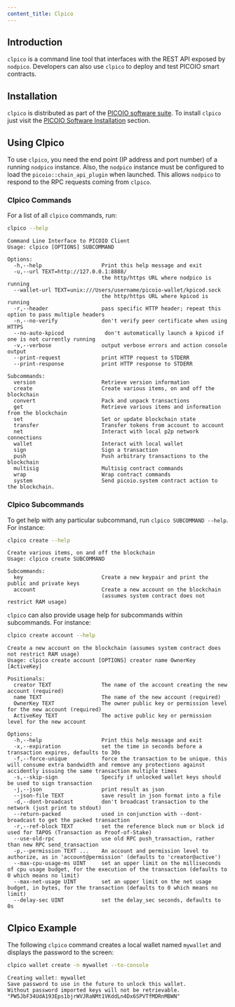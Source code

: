 ```yaml
---
content_title: Clpico
---
```


## Introduction

`clpico` is a command line tool that interfaces with the REST API exposed by `nodpico`. Developers can also use `clpico` to deploy and test PICOIO smart contracts.

## Installation

`clpico` is distributed as part of the [PICOIO software suite](https://github.com/PICOIO/pico/blob/master/README.md). To install `clpico` just visit the [PICOIO Software Installation](../00_install/index.md) section.

## Using Clpico

To use `clpico`, you need the end point (IP address and port number) of a running `nodpico` instance. Also, the `nodpico` instance must be configured to load the `picoio::chain_api_plugin` when launched. This allows `nodpico` to respond to the RPC requests coming from `clpico`.

### Clpico Commands

For a list of all `clpico` commands, run:

```sh
clpico --help
```

```console
Command Line Interface to PICOIO Client
Usage: clpico [OPTIONS] SUBCOMMAND

Options:
  -h,--help                   Print this help message and exit
  -u,--url TEXT=http://127.0.0.1:8888/
                              the http/https URL where nodpico is running
  --wallet-url TEXT=unix:///Users/username/picoio-wallet/kpicod.sock
                              the http/https URL where kpicod is running
  -r,--header                 pass specific HTTP header; repeat this option to pass multiple headers
  -n,--no-verify              don't verify peer certificate when using HTTPS
  --no-auto-kpicod             don't automatically launch a kpicod if one is not currently running
  -v,--verbose                output verbose errors and action console output
  --print-request             print HTTP request to STDERR
  --print-response            print HTTP response to STDERR

Subcommands:
  version                     Retrieve version information
  create                      Create various items, on and off the blockchain
  convert                     Pack and unpack transactions
  get                         Retrieve various items and information from the blockchain
  set                         Set or update blockchain state
  transfer                    Transfer tokens from account to account
  net                         Interact with local p2p network connections
  wallet                      Interact with local wallet
  sign                        Sign a transaction
  push                        Push arbitrary transactions to the blockchain
  multisig                    Multisig contract commands
  wrap                        Wrap contract commands
  system                      Send picoio.system contract action to the blockchain.
```

### Clpico Subcommands

To get help with any particular subcommand, run `clpico SUBCOMMAND --help`. For instance:

```sh
clpico create --help
```

```console
Create various items, on and off the blockchain
Usage: clpico create SUBCOMMAND

Subcommands:
  key                         Create a new keypair and print the public and private keys
  account                     Create a new account on the blockchain
                              (assumes system contract does not restrict RAM usage)
```

`clpico` can also provide usage help for subcommands within subcommands. For instance:

```sh
clpico create account --help
```

```console
Create a new account on the blockchain (assumes system contract does not restrict RAM usage)
Usage: clpico create account [OPTIONS] creator name OwnerKey [ActiveKey]

Positionals:
  creator TEXT                The name of the account creating the new account (required)
  name TEXT                   The name of the new account (required)
  OwnerKey TEXT               The owner public key or permission level for the new account (required)
  ActiveKey TEXT              The active public key or permission level for the new account

Options:
  -h,--help                   Print this help message and exit
  -x,--expiration             set the time in seconds before a transaction expires, defaults to 30s
  -f,--force-unique           force the transaction to be unique. this will consume extra bandwidth and remove any protections against accidently issuing the same transaction multiple times
  -s,--skip-sign              Specify if unlocked wallet keys should be used to sign transaction
  -j,--json                   print result as json
  --json-file TEXT            save result in json format into a file
  -d,--dont-broadcast         don't broadcast transaction to the network (just print to stdout)
  --return-packed             used in conjunction with --dont-broadcast to get the packed transaction
  -r,--ref-block TEXT         set the reference block num or block id used for TAPOS (Transaction as Proof-of-Stake)
  --use-old-rpc               use old RPC push_transaction, rather than new RPC send_transaction
  -p,--permission TEXT ...    An account and permission level to authorize, as in 'account@permission' (defaults to 'creator@active')
  --max-cpu-usage-ms UINT     set an upper limit on the milliseconds of cpu usage budget, for the execution of the transaction (defaults to 0 which means no limit)
  --max-net-usage UINT        set an upper limit on the net usage budget, in bytes, for the transaction (defaults to 0 which means no limit)
  --delay-sec UINT            set the delay_sec seconds, defaults to 0s
```

## Clpico Example

The following `clpico` command creates a local wallet named `mywallet` and displays the password to the screen:

```sh
clpico wallet create -n mywallet --to-console
```

```console
Creating wallet: mywallet
Save password to use in the future to unlock this wallet.
Without password imported keys will not be retrievable.
"PW5JbF34UdA193Eps1bjrWVJRaNMt1VKddLn4Dx6SPVTfMDRnMBWN"
```
